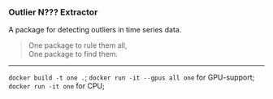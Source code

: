 
### **O**utlier **N**??? **E**xtractor
A package for detecting outliers in time series data.

> One package to rule them all, \
> One package to find them.

---------------------------
`docker build -t one .`;
`docker run -it --gpus all one` for GPU-support;
`docker run -it one` for CPU;
